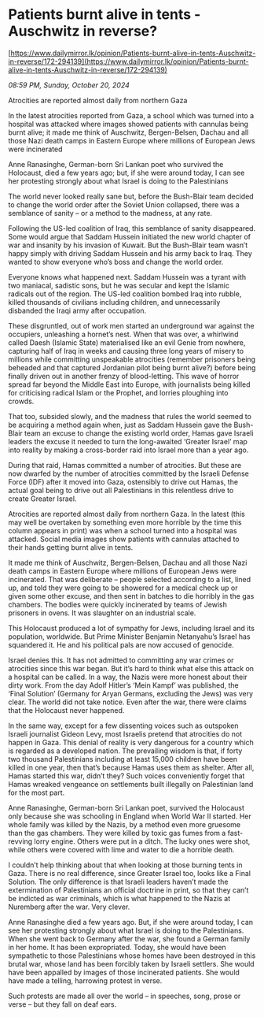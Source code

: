 # Patients burnt alive in tents - Auschwitz in reverse?

[https://www.dailymirror.lk/opinion/Patients-burnt-alive-in-tents-Auschwitz-in-reverse/172-294139](https://www.dailymirror.lk/opinion/Patients-burnt-alive-in-tents-Auschwitz-in-reverse/172-294139)

*08:59 PM, Sunday, October 20, 2024*

Atrocities are reported almost daily from northern Gaza

In the latest atrocities reported from Gaza, a school which was turned into a hospital was attacked where images showed patients with cannulas being burnt alive; it made me think of Auschwitz, Bergen-Belsen, Dachau and all those Nazi death camps in Eastern Europe where millions of European Jews were incinerated

Anne Ranasinghe, German-born Sri Lankan poet who survived the Holocaust, died a few years ago; but, if she were around today, I can see her protesting strongly about what Israel is doing to the Palestinians

The world never looked really sane but, before the Bush-Blair team decided to change the world order after the Soviet Union collapsed, there was a semblance of sanity – or a method to the madness, at any rate.

Following the US-led coalition of Iraq, this semblance of sanity disappeared. Some would argue that Saddam Hussein initiated the new world chapter of war and insanity by his invasion of Kuwait. But the Bush-Blair team wasn’t happy simply with driving Saddam Hussein and his army back to Iraq. They wanted to show everyone who’s boss and change the world order.

Everyone knows what happened next. Saddam Hussein was a tyrant with two maniacal, sadistic sons, but he was secular and kept the Islamic radicals out of the region. The US-led coalition bombed Iraq into rubble, killed thousands of civilians including children, and unnecessarily disbanded the Iraqi army after occupation.

These disgruntled, out of work men started an underground war against the occupiers, unleashing a hornet’s nest. When that was over, a whirlwind called Daesh (Islamic State) materialised like an evil Genie from nowhere, capturing half of Iraq in weeks and causing three long years of misery to millions while committing unspeakable atrocities (remember prisoners being beheaded and that captured Jordanian pilot being burnt alive?) before being finally driven out in another frenzy of blood-letting. This wave of horror spread far beyond the Middle East into Europe, with journalists being killed for criticising radical Islam or the Prophet, and lorries ploughing into crowds.

That too, subsided slowly, and the madness that rules the world seemed to be acquiring a method again when, just as Saddam Hussein gave the Bush-Blair team an excuse to change the existing world order, Hamas gave Israeli leaders the excuse it needed to turn the long-awaited ‘Greater Israel’ map into reality by making a cross-border raid into Israel more than a year ago.

During that raid, Hamas committed a number of atrocities. But these are now dwarfed by the number of atrocities committed by the Israeli Defense Force (IDF) after it moved into Gaza, ostensibly to drive out Hamas, the actual goal being to drive out all Palestinians in this relentless drive to create Greater Israel.

Atrocities are reported almost daily from northern Gaza. In the latest (this may well be overtaken by something even more horrible by the time this column appears in print) was when a school turned into a hospital was attacked. Social media images show patients with cannulas attached to their hands getting burnt alive in tents.

It made me think of Auschwitz, Bergen-Belsen, Dachau and all those Nazi death camps in Eastern Europe where millions of European Jews were incinerated. That was deliberate – people selected according to a list, lined up, and told they were going to be showered for a medical check up or given some other excuse, and then sent in batches to die horribly in the gas chambers. The bodies were quickly incinerated by teams of Jewish prisoners in ovens. It was slaughter on an industrial scale.

This Holocaust produced a lot of sympathy for Jews, including Israel and its population, worldwide. But Prime Minister Benjamin Netanyahu’s Israel has squandered it. He and his political pals are now accused of genocide.

Israel denies this. It has not admitted to committing any war crimes or atrocities since this war began. But it’s hard to think what else this attack on a hospital can be called. In a way, the Nazis were more honest about their dirty work. From the day Adolf Hitler’s ‘Mein Kampf’ was published, the ‘Final Solution’ (Germany for Aryan Germans, excluding the Jews) was very clear. The world did not take notice. Even after the war, there were claims that the Holocaust never happened.

In the same way, except for a few dissenting voices such as outspoken Israeli journalist Gideon Levy, most Israelis pretend that atrocities do not happen in Gaza. This denial of reality is very dangerous for a country which is regarded as a developed nation. The prevailing wisdom is that, if forty two thousand Palestinians including at least 15,000 children have been killed in one year, then that’s because Hamas uses them as shelter. After all, Hamas started this war, didn’t they? Such voices conveniently forget that Hamas wreaked vengeance on settlements built illegally on Palestinian land for the most part.

Anne Ranasinghe, German-born Sri Lankan poet, survived the Holocaust only because she was schooling in England when World War II started. Her whole family was killed by the Nazis, by a method even more gruesome than the gas chambers. They were killed by toxic gas fumes from a fast-revving lorry engine. Others were put in a ditch. The lucky ones were shot, while others were covered with lime and water to die a horrible death.

I couldn’t help thinking about that when looking at those burning tents in Gaza. There is no real difference, since Greater Israel too, looks like a Final Solution. The only difference is that Israeli leaders haven’t made the extermination of Palestinians an official doctrine in print, so that they can’t be indicted as war criminals, which is what happened to the Nazis at Nuremberg after the war. Very clever.

Anne Ranasinghe died a few years ago. But, if she were around today, I can see her protesting strongly about what Israel is doing to the Palestinians. When she went back to Germany after the war, she found a German family in her home. It has been expropriated. Today, she would have been sympathetic to those Palestinians whose homes have been destroyed in this brutal war, whose land has been forcibly taken by Israeli settlers. She would have been appalled by images of those incinerated patients. She would have made a telling, harrowing protest in verse.

Such protests are made all over the world – in speeches, song, prose or verse – but they fall on deaf ears.

